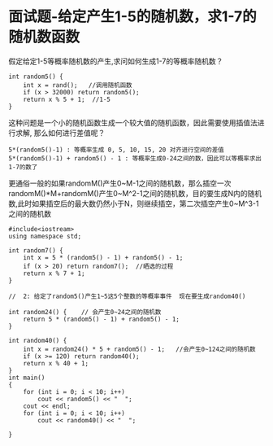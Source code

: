 
# 面试题-给定产生1-5的随机数，求1-7的随机数函数

假定给定1-5等概率随机数的产生,求问如何生成1-7的等概率随机数？

```
int random5() {
    int x = rand();   //调用随机函数
    if (x > 32000) return random5();
    return x % 5 + 1;  //1-5
}
```

这种问题是一个小的随机函数生成一个较大值的随机函数，因此需要使用插值法进行求解, 那么如何进行差值呢？

```
5*(random5()-1) : 等概率生成 0, 5, 10, 15, 20 对齐进行空间的差值
5*(random5()-1) + random5() - 1 : 等概率生成0-24之间的数，因此可以等概率求出1-7的数了
```
 
更通俗一般的如果randomM()产生0~M-1之间的随机数，那么插空一次randomM()*M+randomM()产生0~M^2-1之间的随机数，目的要生成N内的随机数,此时如果插空后的最大数仍然小于N，则继续插空，第二次插空产生0~M^3-1之间的随机数  

```
#include<iostream>
using namespace std;

int random7() {
    int x = 5 * (random5() - 1) + random5() - 1;
    if (x > 20) return random7();  //晒选的过程  
    return x % 7 + 1;
}

//  2: 给定了random5()产生1~5这5个整数的等概率事件  现在要生成random40()  

int random24() {    // 会产生0~24之间的随机数  
    return 5 * (random5() - 1) + random5() - 1;
}

int random40() {
    int x = random24() * 5 + random5() - 1;   //会产生0~124之间的随机数  
    if (x >= 120) return random40();
    return x % 40 + 1;
}
int main()
{
    for (int i = 0; i < 10; i++) 
        cout << random5() << "  ";
    cout << endl;
    for (int i = 0; i < 10; i++) 
        cout << random40() << "  ";

}
```